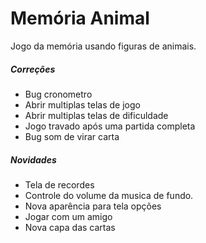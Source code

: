 # Memória Animal

Jogo da memória usando figuras de animais.

##### Correções

* Bug cronometro
* Abrir multiplas telas de jogo
* Abrir multiplas telas de dificuldade
* Jogo travado após uma partida completa
* Bug som de virar carta

##### Novidades

* Tela de recordes
* Controle do volume da musica de fundo.
* Nova aparência para tela opções
* Jogar com um amigo
* Nova capa das cartas
